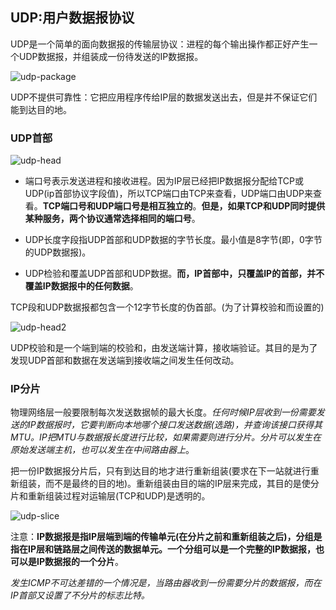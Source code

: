 ## UDP:用户数据报协议

UDP是一个简单的面向数据报的传输层协议：进程的每个输出操作都正好产生一个UDP数据报，并组装成一份待发送的IP数据报。

![udp-package](http://on64c9tla.bkt.clouddn.com/Comput/udp-package.png)

UDP不提供可靠性：它把应用程序传给IP层的数据发送出去，但是并不保证它们能到达目的地。

### UDP首部

![udp-head](http://on64c9tla.bkt.clouddn.com/Comput/udp-head.png)

+ 端口号表示发送进程和接收进程。因为IP层已经把IP数据报分配给TCP或UDP(ip首部协议字段值)，所以TCP端口由TCP来查看，UDP端口由UDP来查看。**TCP端口号和UDP端口号是相互独立的**。**但是，如果TCP和UDP同时提供某种服务，两个协议通常选择相同的端口号**。

+ UDP长度字段指UDP首部和UDP数据的字节长度。最小值是8字节(即，0字节的UDP数据报)。

+ UDP检验和覆盖UDP首部和UDP数据。**而，IP首部中，只覆盖IP的首部，并不覆盖IP数据报中的任何数据**。

TCP段和UDP数据报都包含一个12字节长度的伪首部。(为了计算校验和而设置的)

![udp-head2](http://on64c9tla.bkt.clouddn.com/Comput/udp-head2.png)

UDP校验和是一个端到端的校验和，由发送端计算，接收端验证。其目的是为了发现UDP首部和数据在发送端到接收端之间发生任何改动。

### IP分片

物理网络层一般要限制每次发送数据帧的最大长度。*任何时候IP层收到一份需要发送的IP数据报时，它要判断向本地哪个接口发送数据(选路)，并查询该接口获得其MTU。IP把MTU与数据报长度进行比较，如果需要则进行分片。分片可以发生在原始发送端主机，也可以发生在中间路由器上*。

把一份IP数据报分片后，只有到达目的地才进行重新组装(要求在下一站就进行重新组装，而不是最终的目的地)。重新组装由目的端的IP层来完成，其目的是使分片和重新组装过程对运输层(TCP和UDP)是透明的。

![udp-slice](http://on64c9tla.bkt.clouddn.com/Comput/udp-slice.png)

注意：**IP数据报是指IP层端到端的传输单元(在分片之前和重新组装之后)，分组是指在IP层和链路层之间传送的数据单元。一个分组可以是一个完整的IP数据报，也可以是IP数据报的一个分片**。

*发生ICMP不可达差错的一个情况是，当路由器收到一份需要分片的数据报，而在IP首部又设置了不分片的标志比特。*

